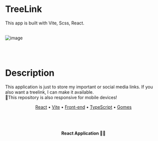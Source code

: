 # TreeLink

This app is built with Vite, Scss, React.
<br/><br/>

![image](https://github.com/GgvGomes/TreeLink/assets/80273727/2d152cc8-e665-49d0-901f-df2aab3ee72d)

<br/><br/>

# Description
This application is just to store my important or social media links. If you also want a treelink, I can make it available. <br/>
📱This repository is also responsive for mobile devices!

<p align="center">
 <a href="#roadmap">React</a> • 
 <a href="#contribuicao">Vite</a> • 
 <a href="#tecnologias">Front-end</a> • 
 <a href="#licenc-a">TypeScript</a> • 
 <a href="#autor">Gomes</a>
</p>

<br/><br/>
<h4 align="center"> 
	 React Application 🚀🔥
</h4>
